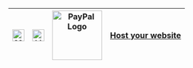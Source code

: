 |[<img src="https://cdn-images-1.medium.com/fit/c/60/60/1*8I-HPL0bfoIzGied-dzOvA.png" alt="Medium Logo" width="24">](https://medium.com/@vadimdez) | [<img src="https://static-exp1.licdn.com/sc/h/2if24wp7oqlodqdlgei1n1520" alt="LinkedIn Logo" width="24">](https://www.linkedin.com/in/yatsyuk/) | [<img src="https://www.paypalobjects.com/webstatic/mktg/Logo/pp-logo-100px.png" alt="PayPal Logo" width="100">](http://paypal.me/vadimdez) | [Host your website](https://affiliate.fastcomet.com/scripts/2wc9ym?a_aid=60257aac9a0be)
|---|---|--|--|
